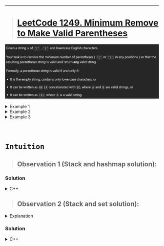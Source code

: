 
---
> # [**LeetCode 1249. Minimum Remove to Make Valid Parentheses**](https://leetcode.com/problems/minimum-remove-to-make-valid-parentheses/)

![](../Media/20241231092355.png)

<details>
<summary>Example 1</summary>

```cpp
Input: s = "lee(t(c)o)de)"
Output: "lee(t(c)o)de"
Explanation: "lee(t(co)de)" , "lee(t(c)ode)" would also be accepted.
```
</details>

<details>
<summary>Example 2</summary>

```cpp
Input: s = "a)b(c)d"
Output: "ab(c)d"
```
</details>

<details>
<summary>Example 3</summary>

```cpp
Input: s = "))(("
Output: ""
Explanation: An empty string is also valid.
```
</details>

&nbsp;

# **`Intuition`**

> ## Observation 1 (Stack and hashmap solution):

### Solution

<details>
<summary>C++</summary>

```cpp
// Time Complexity: 
// Space Complexity: O(N)
class Solution {
public:
    string minRemoveToMakeValid(string s) {
        int n = s.size();
        string result = "";
        stack<pair<char, int>> st;
        map<int, char> notIncludeIndexes;

        for (int i = 0; i < n; ++i) {
            char ch = s[i];

            if (ch == '(') {
                st.push({ch, i});
            } else if (ch == ')') {
                if (!st.empty())
                    st.pop();
                else {
                    notIncludeIndexes.insert({i, ch});
                }
            }
        }

        while (!st.empty()) {
            auto current = st.top();
            notIncludeIndexes.insert({current.second, current.first});
            st.pop();
        }

        for (int i = 0; i < n; ++i) {
            if (notIncludeIndexes[i] == s[i])
                continue;
            else
                result += s[i];
        }

        return result;
    }
};
```
</details>


> ## Observation 2 (Stack and set solution):

<details>
<summary>Explanation</summary>

1. We're taking a stack which stores the index of invalid pairs of the character ")".  
2. The stack might have opening parenthesis left, which needs to be count separately.   
3. At the end, we will compare with the invalid indexes present in the **set**, and ignore them. Rest of the characters should be added to the result string.  
</details>


### Solution

<details>
<summary>C++</summary>

```cpp
class Solution {
public:
    string minRemoveToMakeValid(string s) {
        int n = s.size();

        stack<int> st;
        unordered_set<int> remove_idxs;
        string result = "";

        for (int i = 0; i < n; ++i) {
            if (s[i] == '(') {
                st.push(i);
            } else if (s[i] == ')') {
                if (st.empty()) {
                    remove_idxs.insert(i);
                } else {
                    st.pop();
                }
            }
        }

        // string with only opening parenthesis "((("
        while (!st.empty()) {
            remove_idxs.insert(st.top());
            st.pop();
        }

        for (int i = 0; i < n; ++i) {
            if (remove_idxs.find(i) != remove_idxs.end())
                continue;
            else
                result += s[i];
        }

        return result;
    }
};
```
</details>


